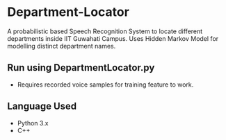 # Department-Locator
A probabilistic based Speech Recognition System to locate different departments inside IIT Guwahati Campus.
Uses Hidden Markov Model for modelling distinct department names.

## Run using DepartmentLocator.py
* Requires recorded voice samples for training feature to work.

## Language Used
* Python 3.x
* C++
